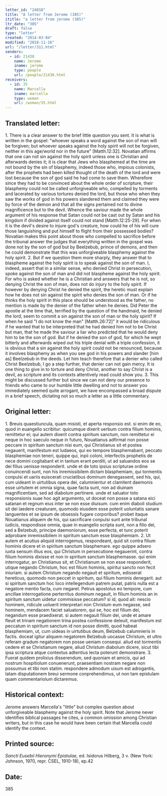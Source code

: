 ```yaml
---
letter_id: "24018"
title: "A letter from Jerome (385)"
ititle: "a letter from jerome (385)"
ltr_date: "385"
draft: false
type: "letter"
created: "2014-03-04"
modified: "2018-11-16"
url: "/letter/311.html"
senders:
  - id: 21430
    name: Jerome
    iname: jerome
    type: people
    url: /people/21430.html
receivers:
  - id: 35
    name: Marcella
    iname: marcella
    type: woman
    url: /woman/35.html
---
```

<h2> Translated letter:</h2>1.  There is a clear answer to the brief little question you sent.  It is what is written in the gospel:  "whoever speaks a word against the son of man will be forgiven; but whoever speaks against the holy spirit will not be forgiven, neither in this age/world nor in the future" [Matth.12:32].  Novatian affirms that one can not sin against the holy spirit unless one is Christian and afterwards denies it; it is clear that Jews who blasphemed at the time are not bound by the sin of blasphemy, indeed those who, impious colonists, after the prophets had been killed thought of the death of the lord and were lost because the son of god said he had come to save them.  Wherefore since they had to be convinced about the whole order of scripture, their blasphemy could not be called unforgiveable who, compelled by torments and lacerated by various tortures denied the lord, but those who when they saw the works of god in his powers slandered them and claimed they were by force of the demon and that all the signs pertained not to divine magnificence but to the devil.  Whence the saviour made the whole argument of his response that Satan could not be cast out by Satan and his kingdom if divided against itself could not stand [Matth.12:25-29].  For when it is the devil's desire to injure god's creature, how could he of his will cure those languishing and put himself to flight from their possessed bodies?  Novatian makes this point about those who compelled to sacrifice before the tribunal answer the judges that everything written in the gospel was done not by the son of god but by Beelzebub, prince of demons, and then he could demonstrate that this was unforgiveable blasphemy against the holy spirit.
2.  But if we question them more sharply, they answer that to blaspheme against the holy spirit is to speak against the son of man.  I, indeed, assert that in a similar sense, who denied Christ in persecution, spoke against the son of man and did not blaspheme against the holy spirit.  For who is asked whether he is a Christian and answers that he is not, so denying Christ the son of man, does not do injury to the holy spirit.  If however by denying Christ he denied the spirit, the heretic must explain how he does not sin against the spirit who denies the son of man.  Or if he thinks the holy spirit in this place should be understood as the father, no mention is made by the denier of the father when he denies.  Did Peter the apostle at the time that, terrified by the question of the handmaid, he denied the lord, seem to commit a sin against the son of man or the holy spirit?  If when he said "I do not know the man" [Matth.26:72]" it would be ridiculous if he wanted that to be interpreted that he had denied him not to be Christ but man, that he made the saviour a liar who predicted that he would deny him to be the son of god.  But if he denied the son of god, for which he wept bitterly and afterwards wiped out his triple denial with a triple confession, it is obvious that a sin against the holy spirit could not be renounced, because it involves blasphemy as when you see god in his powers and slander [him as] Beelzebub in the deeds.  Let him teach therefore that a denier who called Christ Beelzebub, I go a step further, that denier can not gain mercy.  It is one thing to give in to torture and deny Christ, another to say Christ is a devil, as scripture and its contexts attentively read could show you.
3.  This might be discussed further but since we can not deny our presence to friends who came to our humble little dwelling and not to answer you immediately seemed quite arrogant, we have encompassed a broad dispute in a brief speech, dictating not so much a letter as a little commentary.
<h2 class="mt-4"> Original letter:</h2>1. Breuis quaestiuncula, quam misisti, et aperta responsio est. si enim de eo, quod in euangelio scribitur: quicumque dixerit uerbum contra filium hominis, remittetur ei; qui autem dixerit contra spiritum sanctum, non remittetur ei neque in hoc saeculo neque in futuro, Nouatianus adfirmat non posse peccare in spiritum sanctum nisi eum, qui Christianus sit et postea negauerit, manifestum est Iudaeos, qui eo tempore blasphemabant, peccato blasphemiae non teneri, quippe qui, inpii coloni, interfectis prophetis de nece domini cogitabant et in tantum erant perditi, ut ad saluandos eos se dei filius uenisse responderit. unde et de toto ipsius scripturae ordine conuincendi sunt, non his inremissibilem dictam blasphemiam, qui tormentis conpulsi et uariis euiscerati cruciatibus dominum denegassent, sed his, qui, cum uideant in uirtutibus opera dei, calumnientur et clamitent daemonis esse uirtutem et omnia signa, quae facta sunt, non ad diuinam magnificentiam, sed ad diabolum pertinere. unde et saluator toto responsionis suae hoc agit argumento, ut doceat non posse a satana eici satanan et regnum eius inter se non esse diuisum.  cum enim diaboli studium sit dei laedere creaturam, quomodo eiusdem esse poterit uoluntatis sanare languentes et se ipsum de obsessis fugare corporibus?  probet itaque  Nouatianus aliquem de his, qui sacrificare conpulsi sunt ante tribunal   iudicis,  respondisse omnia, quae in euangelio scripta sunt, non a filio dei, sed a Belzebub, principe daemoniorum, esse perfecta, et tunc poterit adprobare inremissibilem in spiritum sanctum  esse  blasphemiam.
2. Ut autem et acutius aliquid interrogemus, respondeant, quid sit contra filium hominis dicere et in spiritum sanctum blasphemare. ego quippe adsero iuxta sensum illius eos, qui Christum in persecutione negauerint, contra filium hominis dixisse et non in spiritum sanctum blasphemasse. qui enim interrogatur, an Christianus sit, et Christianum se non esse responderit, utique negando Christum, hoc est filium hominis, spiritui sancto non fecit iniuriam. si autem Christum negando negauit et spiritum, edisserat hereticus, quomodo non peccet in spiritum, qui filium hominis denegarit. aut si spiritum sanctum hoc loco intellegendum patrem putat, patris nulla est a negatore mentio facta, cum negaret. Petrus apostolus eo tempore, cum ancillae interrogatione perterritus dominum negauit, in filium  hominis an in spiritum sanctum uidetur commisisse peccatum? si id, quod ait: nescio hominem, ridicule uoluerit interpretari non Christum eum negasse, sed hominem,  mendacem faciet saluatorem, qui se, hoc est filium dei, negandum esse praedixerat. si autem negauit filium dei, unde et amare fleuit et trinam negationem trina postea confessione deleuit, manifestum est peccatum in spiritum sanctum id non posse dimitti, quod habeat blasphemiam, ut, cum uideas in uirtutibus deum, Belzebub calumnieris in factis. doceat igitur aliquem negatorem Belzebub uocasse Christum, et ultro referam gradum negatorem non posse ueniam consequi. aliud est tormentis cedere et se Christianum negare, aliud Christum diabolum dicere, sicut tibi ipsa scriptura atque contextus adtentius lecta poterunt demonstrare.
3. Fuerat quidem prolixius disserendum, sed quoniam et amicis, qui ad nostrum hospitiolum conuenerunt, praesentiam nostram negare non possumus et tibi non statim. respondere admodum uisum est adrogantis, latam disputationem breui sermone conprehendimus, ut non tam epistulam quam commentariolum dictaremus.
<h2 class="mt-4"> Historical context:</h2>Jerome answers Marcella's "little" but complex question about unforgiveable blasphemy against the holy spirit.  Note that Jerome never identifies biblical passages he cites, a common omission among Christian writers, but in this case he would have been certain that Marcella could identify the context.
<h2 class="mt-4"> Printed source:</h2><p><em>Sancti Eusebii Hieronymi Epistulae,</em> ed. Isidorus Hilberg, 3 v. (New York: Johnson, 1970, repr. CSEL, 1910-18), ep.42</p><h2 class="mt-4"> Date:</h2>385